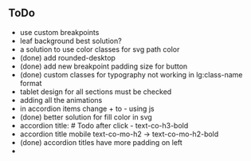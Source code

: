 ## ToDo
- use custom breakpoints
- leaf background best solution?
- a solution to use color classes for svg path color
- (done) add rounded-desktop
- (done) add new breakpoint padding size for button
- (done) custom classes for typography not working in lg:class-name format
- tablet design for all sections must be checked
- adding all the animations
- in accordion items change + to - using js
- (done) better solution for fill color in svg
- accordion title: # Todo after click - text-co-h3-bold
- accordion title mobile text-co-mo-h2 -> text-co-mo-h2-bold
- (done) accordion titles have more padding on left
- 